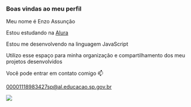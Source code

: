 ###  Boas vindas ao meu perfil

Meu nome é Enzo Assunção

Estou estudando na [Alura](https://www.alura.com.br/)

Estou me desenvolvendo na linguagem JavaScript

Utilizo esse espaço para minha organização e compartilhamento dos meu projetos desenvolvidos


Você pode entrar em contato comigo 📫

00001118983427sp@al.educacao.sp.gov.br

![](https://media1.tenor.com/m/aO7avj0hVZ8AAAAC/xinyu-triples.gif)
